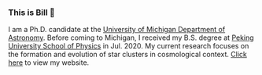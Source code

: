### This is Bill 👋 
I am a Ph.D. candidate at the [University of Michigan Department of Astronomy](https://lsa.umich.edu/astro). Before coming to Michigan, I received my B.S. degree at [Peking University School of Physics](https://www.phy.pku.edu.cn/) in Jul. 2020. My current research focuses on the formation and evolution of star clusters in cosmological context. [Click here](https://yingtianchen.com) to view my website.
